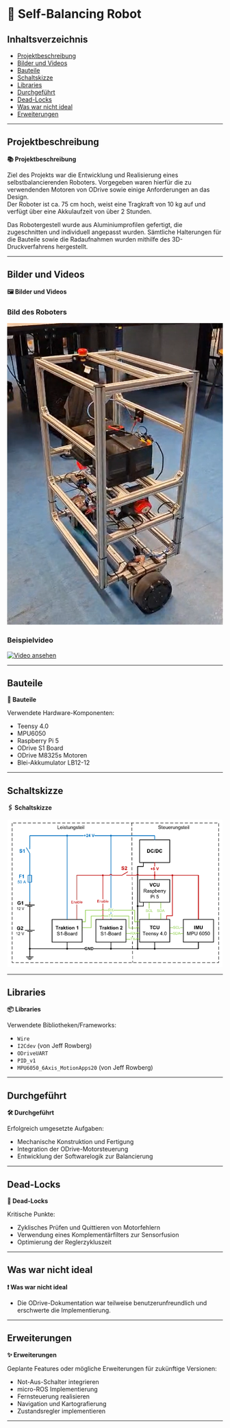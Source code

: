 # 🤖 Self-Balancing Robot

## Inhaltsverzeichnis
- [Projektbeschreibung](#projektbeschreibung)
- [Bilder und Videos](#bilder-und-videos)
- [Bauteile](#bauteile)
- [Schaltskizze](#schaltskizze)
- [Libraries](#libraries)
- [Durchgeführt](#durchgeführt)
- [Dead-Locks](#dead-locks)
- [Was war nicht ideal](#was-war-nicht-ideal)
- [Erweiterungen](#erweiterungen)

---

## Projektbeschreibung  
**📚 Projektbeschreibung**

Ziel des Projekts war die Entwicklung und Realisierung eines selbstbalancierenden Roboters. Vorgegeben waren hierfür die zu verwendenden Motoren von ODrive sowie einige Anforderungen an das Design.  
Der Roboter ist ca. 75 cm hoch, weist eine Tragkraft von 10 kg auf und verfügt über eine Akkulaufzeit von über 2 Stunden.

Das Robotergestell wurde aus Aluminiumprofilen gefertigt, die zugeschnitten und individuell angepasst wurden. Sämtliche Halterungen für die Bauteile sowie die Radaufnahmen wurden mithilfe des 3D-Druckverfahrens hergestellt.

---

## Bilder und Videos  
**🖼️ Bilder und Videos**

### Bild des Roboters
![Screenshot](https://github.com/Rayman0002/self-balancing-robot/blob/6b631fcdf1065fbe495b8506c45cfa88e2e9ab59/Images/roboter.png)

### Beispielvideo
[![Video ansehen](https://img.youtube.com/vi/VIDEO_ID/0.jpg)](https://www.youtube.com/watch?v=VIDEO_ID)

---

## Bauteile  
**🧩 Bauteile**

Verwendete Hardware-Komponenten:
- Teensy 4.0
- MPU6050
- Raspberry Pi 5
- ODrive S1 Board
- ODrive M8325s Motoren
- Blei-Akkumulator LB12-12

---

## Schaltskizze  
**🖇️ Schaltskizze**

![Schaltskizze](https://github.com/Rayman0002/self-balancing-robot/blob/33c866d676f7b91e81d3d77172d776f20e32ad41/Images/shematic.png)

---

## Libraries  
**📦 Libraries**

Verwendete Bibliotheken/Frameworks:
- `Wire`
- `I2Cdev` (von Jeff Rowberg)
- `ODriveUART`
- `PID_v1`
- `MPU6050_6Axis_MotionApps20` (von Jeff Rowberg)

---

## Durchgeführt  
**🛠️ Durchgeführt**

Erfolgreich umgesetzte Aufgaben:
- Mechanische Konstruktion und Fertigung
- Integration der ODrive-Motorsteuerung
- Entwicklung der Softwarelogik zur Balancierung

---

## Dead-Locks  
**🧩 Dead-Locks**

Kritische Punkte:
- Zyklisches Prüfen und Quittieren von Motorfehlern
- Verwendung eines Komplementärfilters zur Sensorfusion
- Optimierung der Reglerzykluszeit

---

## Was war nicht ideal  
**❗ Was war nicht ideal**

- Die ODrive-Dokumentation war teilweise benutzerunfreundlich und erschwerte die Implementierung.

---

## Erweiterungen  
**✨ Erweiterungen**

Geplante Features oder mögliche Erweiterungen für zukünftige Versionen:
- Not-Aus-Schalter integrieren
- micro-ROS Implementierung
- Fernsteuerung realisieren
- Navigation und Kartografierung
- Zustandsregler implementieren

---
